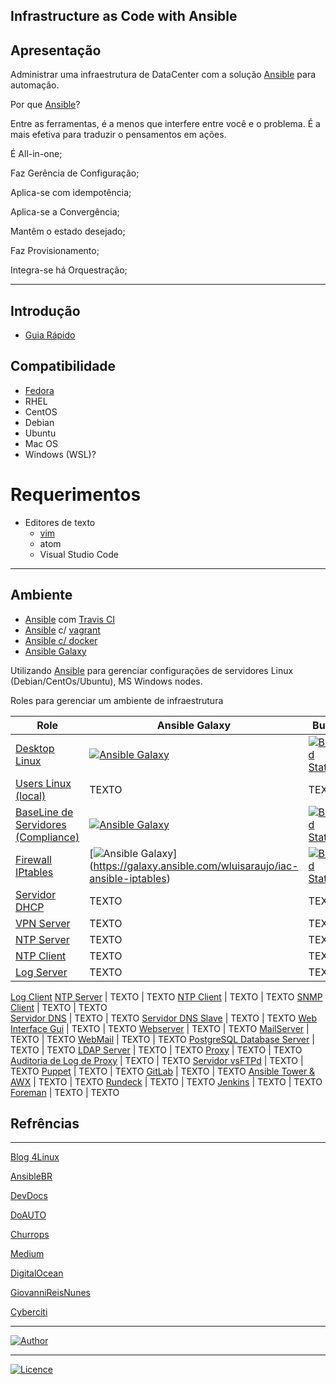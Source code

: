 ## Infrastructure as Code with Ansible

## Apresentação

Administrar uma infraestrutura de DataCenter com a solução [Ansible](https://www.ansible.com) para automação.

Por que [Ansible](https://www.ansible.com)?

Entre as ferramentas, é a menos que interfere entre você e o problema. É a mais efetiva para traduzir o pensamentos em ações.

É All-in-one;

Faz Gerência de Configuração;

Aplica-se com idempotência;

Aplica-se a Convergência;

Mantêm o estado desejado;

Faz Provisionamento;

Integra-se há Orquestração;

-----------    

## Introdução
- [Guia Rápido](https://git.io/fhhZ9)

## Compatibilidade

  - [Fedora](https://getfedora.org/pt_BR/workstation/)
  - RHEL
  - CentOS
  - Debian
  - Ubuntu
  - Mac OS
  - Windows (WSL)?

# Requerimentos
  - Editores de texto 
    - [vim](https://aurelio.net/vim/)
    - atom
    - Visual Studio Code
-----------

## Ambiente

  - [Ansible](https://www.ansible.com) com [Travis CI](https://travis-ci.org/)
  - [Ansible](https://www.ansible.com) c/ [vagrant](https://www.vagrantup.com/)
  - [Ansible c/ docker](https://github.com/wluisaraujo/iac-ansible-docker.git)
  - [Ansible Galaxy](https://galaxy.ansible.com/)

  Utilizando [Ansible](https://www.ansible.com) para gerenciar configurações de servidores Linux (Debian/CentOs/Ubuntu), MS Windows nodes.

Roles para gerenciar um ambiente de infraestrutura

Role | Ansible Galaxy | Build
--- | --- | ---
[Desktop Linux](https://github.com/wluisaraujo/iac-ansible-workstation-environment.git) | [![Ansible Galaxy](https://img.shields.io/badge/Ansible%20Galaxy-Desktop%20Linux-blue.svg)](https://galaxy.ansible.com/wluisaraujo/iac_ansible_workstation_environment) | [![Build Status](https://travis-ci.org/wluisaraujo/iac-ansible-workstation-environment.svg?branch=master)](https://travis-ci.org/wluisaraujo/iac-ansible-workstation-environment)
[Users Linux (local)](https://github.com/wluisaraujo/iac-ansible-local-users.git) | TEXTO | TEXTO
[BaseLine de Servidores (Compliance)](https://github.com/wluisaraujo/iac-ansible-common-server.git) | [![Ansible Galaxy](https://img.shields.io/badge/Ansible%20Galaxy-Common%20Server-blue.svg)](https://galaxy.ansible.com/wluisaraujo/iac-ansible-common-server) | [![Build Status](https://travis-ci.org/wluisaraujo/iac-ansible-common-server.svg?branch=master)](https://travis-ci.org/wluisaraujo/iac-ansible-common-server)
[Firewall IPtables](https://github.com/wluisaraujo/iac-ansible-iptables.git) | [![Ansible Galaxy](https://img.shields.io/badge/Ansible%20Galaxy-Firewall%20IPtables-blue.svg)] (https://galaxy.ansible.com/wluisaraujo/iac-ansible-iptables) | [![Build Status](https://travis-ci.org/wluisaraujo/iac-ansible-iptables.svg?branch=master)](https://travis-ci.org/wluisaraujo/iac-ansible-iptables)
[Servidor DHCP](https://github.com/wluisaraujo/iac-ansible-dhcp-server.git) | TEXTO | TEXTO
[VPN Server](http://dev/null)  | TEXTO | TEXTO
[NTP Server](https://github.com/wluisaraujo/iac-ansible-ntp-server.git)  | TEXTO | TEXTO
[NTP Client](https://github.com/wluisaraujo/iac-ansible-ntp-client.git)  | TEXTO | TEXTO
[Log Server](http://dev/null) | TEXTO | TEXTO
[Log Client](https://github.com/wluisaraujo/iac-ansible-rsyslog-client.git)
[NTP Server](http://dev/null) | TEXTO | TEXTO
[NTP Client](http://dev/null) | TEXTO | TEXTO
[SNMP Client](https://github.com/wluisaraujo/iac-ansible-snmp-agent.git)  | TEXTO | TEXTO  
[Servidor DNS](https://github.com/wluisaraujo/iac-ansible-named-server.git)  | TEXTO | TEXTO
[Servidor DNS Slave](https://github.com/wluisaraujo/iac-ansible-named-slave.git) | TEXTO | TEXTO
[Web Interface Gui](https://github.com/wluisaraujo/iac-ansible-globodns.git) | TEXTO | TEXTO
[Webserver](https://github.com/wluisaraujo/iac-ansible-webserver.git) | TEXTO | TEXTO
[MailServer](https://github.com/wluisaraujo/iac-ansible-postfix.git) | TEXTO | TEXTO
[WebMail](https://github.com/wluisaraujo/iac-ansible-roundcubemail.git) | TEXTO | TEXTO
[PostgreSQL Database Server](https://github.com/wluisaraujo/iac-ansible-postgresql.git) | TEXTO | TEXTO
[LDAP Server](https://github.com/wluisaraujo/iac-ansible-openldap.git) | TEXTO | TEXTO
[Proxy](https://github.com/wluisaraujo/iac-ansible-squid.git) | TEXTO | TEXTO
[Auditoria de Log de Proxy](https://dev/null) | TEXTO | TEXTO
[Servidor vsFTPd](https://github.com/wluisaraujo/iac-ansible-vsftpd.git) | TEXTO | TEXTO
[Puppet](https://github.com/wluisaraujo/iac-ansible-puppet-ce.git) | TEXTO | TEXTO
[GitLab](https://github.com/wluisaraujo/iac-ansible-gitlab.git) | TEXTO | TEXTO
[Ansible Tower & AWX](https://github.com/wluisaraujo/iac-ansible-awx.git) | TEXTO | TEXTO
[Rundeck](https://github.com/wluisaraujo/iac-ansible-rundeck.git) | TEXTO | TEXTO
[Jenkins](https://github.com/wluisaraujo/iac-ansible-jenkins.git) | TEXTO | TEXTO
[Foreman](https://github.com/wluisaraujo/iac-ansible-theforeman.git) | TEXTO | TEXTO

 



		
## Refrências
-----------

[Blog 4Linux](http://blog.4linux.com.br/)

[AnsibleBR](http://ansible-br.org)

[DevDocs](http://devdocs.io/ansible/)

[DoAUTO](https://doauto.blog/?s=ansible)

[Churrops](https://churrops.io/category/devops/ansible)

[Medium](https://medium.com/@ricardson)

[DigitalOcean](https://www.digitalocean.com)

[GiovanniReisNunes](https://giovannireisnunes.wordpress.com)

[Cyberciti](https://www.cyberciti.biz/faq/how-to-set-and-use-sudo-password-for-ansible-vault/)

----------------
[![Author](https://img.shields.io/badge/Author-%40w.luis.araujo-blue.svg)](http://linkedin.com/in/wluisaraujo)

----------------
[![Licence](https://img.shields.io/badge/License-GPL%20v3-red.svg)](https://www.gnu.org/licenses/gpl-3.0.pt-br.html)
